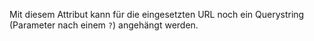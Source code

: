 Mit diesem Attribut kann für die eingesetzten URL noch ein Querystring
(Parameter nach einem `?`) angehängt werden.
